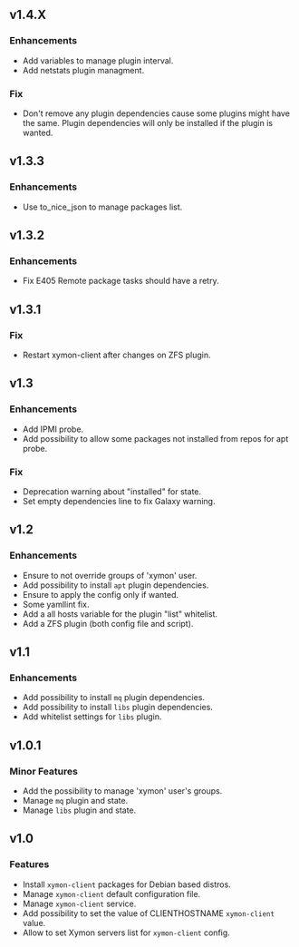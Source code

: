 ## v1.4.X

### Enhancements
* Add variables to manage plugin interval.
* Add netstats plugin managment.

### Fix
* Don't remove any plugin dependencies cause some plugins might have the same.
Plugin dependencies will only be installed if the plugin is wanted.

## v1.3.3

### Enhancements
* Use to_nice_json to manage packages list.

## v1.3.2

### Enhancements
* Fix E405 Remote package tasks should have a retry.

## v1.3.1

### Fix
* Restart xymon-client after changes on ZFS plugin.

## v1.3

### Enhancements
* Add IPMI probe.
* Add possibility to allow some packages not installed from repos for apt probe.

### Fix
* Deprecation warning about "installed" for state.
* Set empty dependencies line to fix Galaxy warning.

## v1.2

### Enhancements
* Ensure to not override groups of 'xymon' user.
* Add possibility to install `apt` plugin dependencies.
* Ensure to apply the config only if wanted.
* Some yamllint fix.
* Add a all hosts variable for the plugin "list" whitelist.
* Add a ZFS plugin (both config file and script).

## v1.1

### Enhancements
* Add possibility to install `mq` plugin dependencies.
* Add possibility to install `libs` plugin dependencies.
* Add whitelist settings for `libs` plugin.

## v1.0.1

### Minor Features
* Add the possibility to manage 'xymon' user's groups.
* Manage `mq` plugin and state.
* Manage `libs` plugin and state.

## v1.0

### Features
* Install `xymon-client` packages for Debian based distros.
* Manage `xymon-client` default configuration file.
* Manage `xymon-client` service.
* Add possibility to set the value of CLIENTHOSTNAME `xymon-client` value.
* Allow to set Xymon servers list for `xymon-client` config.
